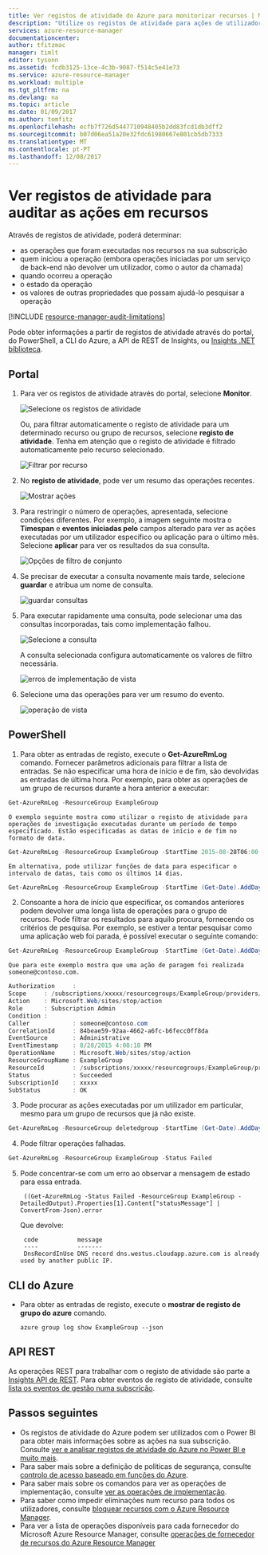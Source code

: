```yaml
---
title: Ver registos de atividade do Azure para monitorizar recursos | Microsoft Docs
description: "Utilize os registos de atividade para ações de utilizador de revisão e erros. Mostra o PowerShell Portal do Azure, CLI do Azure e REST."
services: azure-resource-manager
documentationcenter: 
author: tfitzmac
manager: timlt
editor: tysonn
ms.assetid: fcdb3125-13ce-4c3b-9087-f514c5e41e73
ms.service: azure-resource-manager
ms.workload: multiple
ms.tgt_pltfrm: na
ms.devlang: na
ms.topic: article
ms.date: 01/09/2017
ms.author: tomfitz
ms.openlocfilehash: ecfb7f726d5447710948405b2dd83fcd1db3dff2
ms.sourcegitcommit: b07d06ea51a20e32fdc61980667e801cb5db7333
ms.translationtype: MT
ms.contentlocale: pt-PT
ms.lasthandoff: 12/08/2017
---
```

# <a name="view-activity-logs-to-audit-actions-on-resources"></a>Ver registos de atividade para auditar as ações em recursos
Através de registos de atividade, poderá determinar:

* as operações que foram executadas nos recursos na sua subscrição
* quem iniciou a operação (embora operações iniciadas por um serviço de back-end não devolver um utilizador, como o autor da chamada)
* quando ocorreu a operação
* o estado da operação
* os valores de outras propriedades que possam ajudá-lo pesquisar a operação

[!INCLUDE [resource-manager-audit-limitations](../../includes/resource-manager-audit-limitations.md)]

Pode obter informações a partir de registos de atividade através do portal, do PowerShell, a CLI do Azure, a API de REST de Insights, ou [Insights .NET biblioteca](https://www.nuget.org/packages/Microsoft.Azure.Insights/).

## <a name="portal"></a>Portal
1. Para ver os registos de atividade através do portal, selecione **Monitor**.
   
    ![Selecione os registos de atividade](./media/resource-group-audit/select-monitor.png)

   Ou, para filtrar automaticamente o registo de atividade para um determinado recurso ou grupo de recursos, selecione **registo de atividade**. Tenha em atenção que o registo de atividade é filtrado automaticamente pelo recurso selecionado.
   
    ![Filtrar por recurso](./media/resource-group-audit/filtered-by-resource.png)
2. No **registo de atividade**, pode ver um resumo das operações recentes.
   
    ![Mostrar ações](./media/resource-group-audit/audit-summary.png)
3. Para restringir o número de operações, apresentada, selecione condições diferentes. Por exemplo, a imagem seguinte mostra o **Timespan** e **eventos iniciadas pelo** campos alterado para ver as ações executadas por um utilizador específico ou aplicação para o último mês. Selecione **aplicar** para ver os resultados da sua consulta.
   
    ![Opções de filtro de conjunto](./media/resource-group-audit/set-filter.png)

4. Se precisar de executar a consulta novamente mais tarde, selecione **guardar** e atribua um nome de consulta.
   
    ![guardar consultas](./media/resource-group-audit/save-query.png)
5. Para executar rapidamente uma consulta, pode selecionar uma das consultas incorporadas, tais como implementação falhou.

    ![Selecione a consulta](./media/resource-group-audit/select-quick-query.png)

   A consulta selecionada configura automaticamente os valores de filtro necessária.

    ![erros de implementação de vista](./media/resource-group-audit/view-failed-deployment.png)   

6. Selecione uma das operações para ver um resumo do evento.

    ![operação de vista](./media/resource-group-audit/view-operation.png)  

## <a name="powershell"></a>PowerShell
1. Para obter as entradas de registo, execute o **Get-AzureRmLog** comando. Fornecer parâmetros adicionais para filtrar a lista de entradas. Se não especificar uma hora de início e de fim, são devolvidas as entradas de última hora. Por exemplo, para obter as operações de um grupo de recursos durante a hora anterior a executar:

  ```powershell
  Get-AzureRmLog -ResourceGroup ExampleGroup
  ```
   
    O exemplo seguinte mostra como utilizar o registo de atividade para operações de investigação executadas durante um período de tempo especificado. Estão especificadas as datas de início e de fim no formato de data.

  ```powershell
  Get-AzureRmLog -ResourceGroup ExampleGroup -StartTime 2015-08-28T06:00 -EndTime 2015-09-10T06:00
  ```

    Em alternativa, pode utilizar funções de data para especificar o intervalo de datas, tais como os últimos 14 dias.
   
  ```powershell 
  Get-AzureRmLog -ResourceGroup ExampleGroup -StartTime (Get-Date).AddDays(-14)
  ```

2. Consoante a hora de início que especificar, os comandos anteriores podem devolver uma longa lista de operações para o grupo de recursos. Pode filtrar os resultados para aquilo procura, fornecendo os critérios de pesquisa. Por exemplo, se estiver a tentar pesquisar como uma aplicação web foi parada, é possível executar o seguinte comando:

  ```powershell
  Get-AzureRmLog -ResourceGroup ExampleGroup -StartTime (Get-Date).AddDays(-14) | Where-Object OperationName -eq Microsoft.Web/sites/stop/action
  ```

    Que para este exemplo mostra que uma ação de paragem foi realizada someone@contoso.com. 

  ```powershell 
  Authorization     :
  Scope     : /subscriptions/xxxxx/resourcegroups/ExampleGroup/providers/Microsoft.Web/sites/ExampleSite
  Action    : Microsoft.Web/sites/stop/action
  Role      : Subscription Admin
  Condition :
  Caller            : someone@contoso.com
  CorrelationId     : 84beae59-92aa-4662-a6fc-b6fecc0ff8da
  EventSource       : Administrative
  EventTimestamp    : 8/28/2015 4:08:18 PM
  OperationName     : Microsoft.Web/sites/stop/action
  ResourceGroupName : ExampleGroup
  ResourceId        : /subscriptions/xxxxx/resourcegroups/ExampleGroup/providers/Microsoft.Web/sites/ExampleSite
  Status            : Succeeded
  SubscriptionId    : xxxxx
  SubStatus         : OK
  ```

3. Pode procurar as ações executadas por um utilizador em particular, mesmo para um grupo de recursos que já não existe.

  ```powershell 
  Get-AzureRmLog -ResourceGroup deletedgroup -StartTime (Get-Date).AddDays(-14) -Caller someone@contoso.com
  ```

4. Pode filtrar operações falhadas.

  ```powershell
  Get-AzureRmLog -ResourceGroup ExampleGroup -Status Failed
  ```

5. Pode concentrar-se com um erro ao observar a mensagem de estado para essa entrada.
   
        ((Get-AzureRmLog -Status Failed -ResourceGroup ExampleGroup -DetailedOutput).Properties[1].Content["statusMessage"] | ConvertFrom-Json).error
   
    Que devolve:
   
        code           message                                                                        
        ----           -------                                                                        
        DnsRecordInUse DNS record dns.westus.cloudapp.azure.com is already used by another public IP. 


## <a name="azure-cli"></a>CLI do Azure
* Para obter as entradas de registo, execute o **mostrar de registo de grupo do azure** comando.

  ```azurecli
  azure group log show ExampleGroup --json
  ```


## <a name="rest-api"></a>API REST
As operações REST para trabalhar com o registo de atividade são parte a [Insights API de REST](https://msdn.microsoft.com/library/azure/dn931943.aspx). Para obter eventos de registo de atividade, consulte [lista os eventos de gestão numa subscrição](https://msdn.microsoft.com/library/azure/dn931934.aspx).

## <a name="next-steps"></a>Passos seguintes
* Os registos de atividade do Azure podem ser utilizados com o Power BI para obter mais informações sobre as ações na sua subscrição. Consulte [ver e analisar registos de atividade do Azure no Power BI e muito mais](https://azure.microsoft.com/blog/analyze-azure-audit-logs-in-powerbi-more/).
* Para saber mais sobre a definição de políticas de segurança, consulte [controlo de acesso baseado em funções do Azure](../active-directory/role-based-access-control-configure.md).
* Para saber mais sobre os comandos para ver as operações de implementação, consulte [ver as operações de implementação](resource-manager-deployment-operations.md).
* Para saber como impedir eliminações num recurso para todos os utilizadores, consulte [bloquear recursos com o Azure Resource Manager](resource-group-lock-resources.md).
* Para ver a lista de operações disponíveis para cada fornecedor do Microsoft Azure Resource Manager, consulte [operações de fornecedor de recursos do Azure Resource Manager](~/articles/active-directory/role-based-access-control-resource-provider-operations.md)

